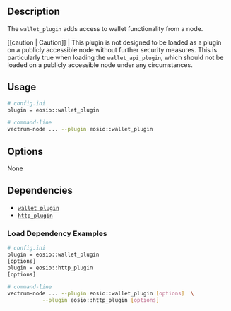 ## Description

The `wallet_plugin` adds access to wallet functionality from a node.

[[caution | Caution]]
| This plugin is not designed to be loaded as a plugin on a publicly accessible node without further security measures. This is particularly true when loading the `wallet_api_plugin`, which should not be loaded on a publicly accessible node under any circumstances.

## Usage

```sh
# config.ini
plugin = eosio::wallet_plugin

# command-line
vectrum-node ... --plugin eosio::wallet_plugin
```

## Options

None

## Dependencies

* [`wallet_plugin`](../wallet_plugin/index.md)
* [`http_plugin`](../http_plugin/index.md)

### Load Dependency Examples

```sh
# config.ini
plugin = eosio::wallet_plugin
[options]
plugin = eosio::http_plugin
[options]

# command-line
vectrum-node ... --plugin eosio::wallet_plugin [options]  \
           --plugin eosio::http_plugin [options]
```

